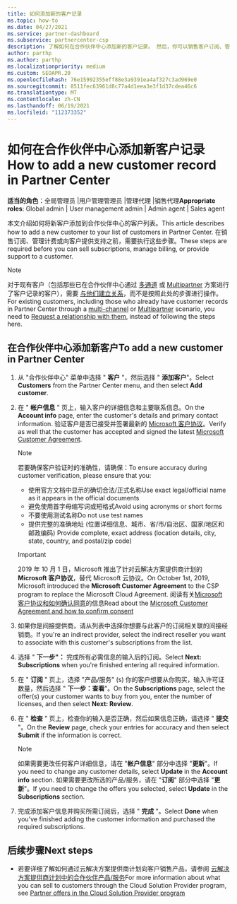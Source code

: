```yaml
---
title: 如何添加新的客户记录
ms.topic: how-to
ms.date: 04/27/2021
ms.service: partner-dashboard
ms.subservice: partnercenter-csp
description: 了解如何在合作伙伴中心添加新的客户记录。 然后，你可以销售客户订阅、管理计费或提供客户支持。
author: parthp
ms.author: parthp
ms.localizationpriority: medium
ms.custom: SEOAPR.20
ms.openlocfilehash: 76e15992355eff88e3a9391ea4af327c3ad969e0
ms.sourcegitcommit: 8511fec63961d8c77a4d1eea3e3f1d37cdea46c6
ms.translationtype: MT
ms.contentlocale: zh-CN
ms.lasthandoff: 06/19/2021
ms.locfileid: "112373352"
---
```

# <a name="how-to-add-a-new-customer-record-in-partner-center"></a><span data-ttu-id="40f20-104">如何在合作伙伴中心添加新客户记录</span><span class="sxs-lookup"><span data-stu-id="40f20-104">How to add a new customer record in Partner Center</span></span>

<span data-ttu-id="40f20-105">**适当的角色**：全局管理员 |用户管理管理员 |管理代理 |销售代理</span><span class="sxs-lookup"><span data-stu-id="40f20-105">**Appropriate roles**: Global admin | User management admin | Admin agent | Sales agent</span></span>

<span data-ttu-id="40f20-106">本文介绍如何将新客户添加到合作伙伴中心的客户列表。</span><span class="sxs-lookup"><span data-stu-id="40f20-106">This article describes how to add a new customer to your list of customers in Partner Center.</span></span> <span data-ttu-id="40f20-107">在销售订阅、管理计费或向客户提供支持之前，需要执行这些步骤。</span><span class="sxs-lookup"><span data-stu-id="40f20-107">These steps are required before you can sell subscriptions, manage billing, or provide support to a customer.</span></span>

>[!NOTE]
><span data-ttu-id="40f20-108">对于现有客户（包括那些已在合作伙伴中心通过 [多通道](multichannel.md) 或 [Multipartner](multipartner.md) 方案进行了客户记录的客户），需要 [与他们建立关系](request-a-relationship-with-a-customer.md)，而不是按照此处的步骤进行操作。</span><span class="sxs-lookup"><span data-stu-id="40f20-108">For existing customers, including those who already have customer records in Partner Center through a [multi-channel](multichannel.md) or [Multipartner](multipartner.md) scenario, you need to [Request a relationship with them](request-a-relationship-with-a-customer.md), instead of following the steps here.</span></span>

## <a name="to-add-a-new-customer-in-partner-center"></a><span data-ttu-id="40f20-109">在合作伙伴中心添加新客户</span><span class="sxs-lookup"><span data-stu-id="40f20-109">To add a new customer in Partner Center</span></span>

1. <span data-ttu-id="40f20-110">从 "合作伙伴中心" 菜单中选择 " **客户** "，然后选择 " **添加客户**"。</span><span class="sxs-lookup"><span data-stu-id="40f20-110">Select **Customers** from the Partner Center menu, and then select **Add customer**.</span></span>

2. <span data-ttu-id="40f20-111">在 " **帐户信息** " 页上，输入客户的详细信息和主要联系信息。</span><span class="sxs-lookup"><span data-stu-id="40f20-111">On the **Account info** page, enter the customer's details and primary contact information.</span></span> <span data-ttu-id="40f20-112">验证客户是否已接受并签署最新的 [Microsoft 客户协议](agreements.md)。</span><span class="sxs-lookup"><span data-stu-id="40f20-112">Verify as well that the customer has accepted and signed the latest [Microsoft Customer Agreement](agreements.md).</span></span>

   >[!NOTE]
   >
   ><span data-ttu-id="40f20-113">若要确保客户验证时的准确性，请确保：</span><span class="sxs-lookup"><span data-stu-id="40f20-113">To ensure accuracy during customer verification, please ensure that you:</span></span>
   >
   >- <span data-ttu-id="40f20-114">使用官方文档中显示的确切合法/正式名称</span><span class="sxs-lookup"><span data-stu-id="40f20-114">Use exact legal/official name as it appears in the official documents</span></span>
   >- <span data-ttu-id="40f20-115">避免使用首字母缩写词或短格式</span><span class="sxs-lookup"><span data-stu-id="40f20-115">Avoid using acronyms or short forms</span></span>
   >- <span data-ttu-id="40f20-116">不要使用测试名称</span><span class="sxs-lookup"><span data-stu-id="40f20-116">Do not use test names</span></span>
   >- <span data-ttu-id="40f20-117">提供完整的准确地址 (位置详细信息、城市、省/市/自治区、国家/地区和邮政编码) </span><span class="sxs-lookup"><span data-stu-id="40f20-117">Provide complete, exact address (location details, city, state, country, and postal/zip code)</span></span>

   >[!IMPORTANT]
   > <span data-ttu-id="40f20-118">2019 年 10 月 1 日，Microsoft 推出了针对云解决方案提供商计划的 **Microsoft 客户协议**，替代 Microsoft 云协议。</span><span class="sxs-lookup"><span data-stu-id="40f20-118">On October 1st, 2019, Microsoft introduced the **Microsoft Customer Agreement** to the CSP program to replace the Microsoft Cloud Agreement.</span></span> <span data-ttu-id="40f20-119">阅读有关[Microsoft 客户协议和如何确认同意](confirm-customer-agreement.md)的信息</span><span class="sxs-lookup"><span data-stu-id="40f20-119">Read about the [Microsoft Customer Agreement and how to confirm consent](confirm-customer-agreement.md)</span></span>
  
3. <span data-ttu-id="40f20-120">如果你是间接提供商，请从列表中选择你想要与此客户的订阅相关联的间接经销商。</span><span class="sxs-lookup"><span data-stu-id="40f20-120">If you're an indirect provider, select the indirect reseller you want to associate with this customer's subscriptions from the list.</span></span>

4. <span data-ttu-id="40f20-121">选择 " **下一步"：** 完成所有必需信息的输入后的订阅。</span><span class="sxs-lookup"><span data-stu-id="40f20-121">Select **Next: Subscriptions** when you're finished entering all required information.</span></span>

5. <span data-ttu-id="40f20-122">在 " **订阅** " 页上，选择 "产品/服务" (s) 你的客户想要从你购买，输入许可证数量，然后选择 " **下一步：查看**"。</span><span class="sxs-lookup"><span data-stu-id="40f20-122">On the **Subscriptions** page, select the offer(s) your customer wants to buy from you, enter the number of licenses, and then select **Next: Review**.</span></span>

6. <span data-ttu-id="40f20-123">在 " **检查** " 页上，检查你的输入是否正确，然后如果信息正确，请选择 " **提交** "。</span><span class="sxs-lookup"><span data-stu-id="40f20-123">On the **Review** page, check your entries for accuracy and then select **Submit** if the information is correct.</span></span>

   >[!NOTE]
   ><span data-ttu-id="40f20-124">如果需要更改任何客户详细信息，请在 "**帐户信息**" 部分中选择 "**更新**"。</span><span class="sxs-lookup"><span data-stu-id="40f20-124">If you need to change any customer details, select **Update** in the **Account info** section.</span></span> <span data-ttu-id="40f20-125">如果需要更改所选的产品/服务，请在 "**订阅**" 部分中选择 "**更新**"。</span><span class="sxs-lookup"><span data-stu-id="40f20-125">If you need to change the offers you selected, select **Update** in the **Subscriptions** section.</span></span>

7. <span data-ttu-id="40f20-126">完成添加客户信息并购买所需订阅后，选择 " **完成** "。</span><span class="sxs-lookup"><span data-stu-id="40f20-126">Select **Done** when you've finished adding the customer information and purchased the required subscriptions.</span></span>

## <a name="next-steps"></a><span data-ttu-id="40f20-127">后续步骤</span><span class="sxs-lookup"><span data-stu-id="40f20-127">Next steps</span></span>

- <span data-ttu-id="40f20-128">若要详细了解如何通过云解决方案提供商计划向客户销售产品，请参阅 [云解决方案提供商计划中的合作伙伴产品/服务](csp-offers.md)</span><span class="sxs-lookup"><span data-stu-id="40f20-128">For more information about what you can sell to customers through the Cloud Solution Provider program, see [Partner offers in the Cloud Solution Provider program](csp-offers.md)</span></span>

